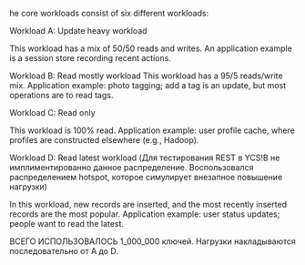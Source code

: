 he core workloads consist of six different workloads:

Workload A: Update heavy workload

This workload has a mix of 50/50 reads and writes. An application example is a session store recording recent actions.

Workload B: Read mostly workload
This workload has a 95/5 reads/write mix. Application example: photo tagging; add a tag is an update, but most operations are to read tags.

Workload C: Read only

This workload is 100% read. Application example: user profile cache, where profiles are constructed elsewhere (e.g., Hadoop).

Workload D: Read latest workload (Для тестирования REST в YCS!B не имплиментированно данное распределение.
Воспользовался распределением hotspot, которое симулирует внезапное повышение нагрузки)

In this workload, new records are inserted, and the most recently inserted records are the most popular. Application example: user status updates; people want to read the latest.

ВСЕГО ИСПОЛЬЗОВАЛОСЬ 1_000_000 ключей. 
Нагрузки накладываются последовательно от A до D. 